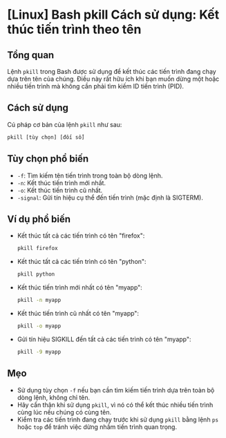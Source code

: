 # [Linux] Bash pkill Cách sử dụng: Kết thúc tiến trình theo tên

## Tổng quan
Lệnh `pkill` trong Bash được sử dụng để kết thúc các tiến trình đang chạy dựa trên tên của chúng. Điều này rất hữu ích khi bạn muốn dừng một hoặc nhiều tiến trình mà không cần phải tìm kiếm ID tiến trình (PID).

## Cách sử dụng
Cú pháp cơ bản của lệnh `pkill` như sau:

```bash
pkill [tùy chọn] [đối số]
```

## Tùy chọn phổ biến
- `-f`: Tìm kiếm tên tiến trình trong toàn bộ dòng lệnh.
- `-n`: Kết thúc tiến trình mới nhất.
- `-o`: Kết thúc tiến trình cũ nhất.
- `-signal`: Gửi tín hiệu cụ thể đến tiến trình (mặc định là SIGTERM).

## Ví dụ phổ biến
- Kết thúc tất cả các tiến trình có tên "firefox":
  ```bash
  pkill firefox
  ```

- Kết thúc tất cả các tiến trình có tên "python":
  ```bash
  pkill python
  ```

- Kết thúc tiến trình mới nhất có tên "myapp":
  ```bash
  pkill -n myapp
  ```

- Kết thúc tiến trình cũ nhất có tên "myapp":
  ```bash
  pkill -o myapp
  ```

- Gửi tín hiệu SIGKILL đến tất cả các tiến trình có tên "myapp":
  ```bash
  pkill -9 myapp
  ```

## Mẹo
- Sử dụng tùy chọn `-f` nếu bạn cần tìm kiếm tiến trình dựa trên toàn bộ dòng lệnh, không chỉ tên.
- Hãy cẩn thận khi sử dụng `pkill`, vì nó có thể kết thúc nhiều tiến trình cùng lúc nếu chúng có cùng tên.
- Kiểm tra các tiến trình đang chạy trước khi sử dụng `pkill` bằng lệnh `ps` hoặc `top` để tránh việc dừng nhầm tiến trình quan trọng.